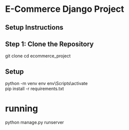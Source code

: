 # E-Commerce Django Project

## Setup Instructions

## Step 1: Clone the Repository

git clone <repository-url>
cd ecommerce_project

## Setup
python -m venv env
env\Scripts\activate   
pip install -r requirements.txt


# running
python manage.py runserver
